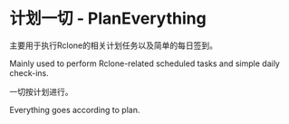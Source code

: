 # 计划一切 - PlanEverything

主要用于执行Rclone的相关计划任务以及简单的每日签到。

Mainly used to perform Rclone-related scheduled tasks and simple daily check-ins.

一切按计划进行。

Everything goes according to plan.
